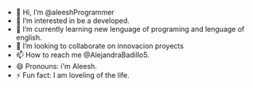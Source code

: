 - 👋 Hi, I’m @aleeshProgrammer
- 👀 I’m interested in be a developed.
- 🌱 I’m currently learning new lenguage of programing and lenguage of english.
- 💞️ I’m looking to collaborate on innovacion proyects
- 📫 How to reach me @AlejandraBadillo5.
- 😄 Pronouns: i'm Aleesh.
- ⚡ Fun fact: I am loveling of the life.

<!---
aleeshProgrammer/aleeshProgrammer is a ✨ special ✨ repository because its `README.md` (this file) appears on your GitHub profile.
You can click the Preview link to take a look at your changes.
--->
